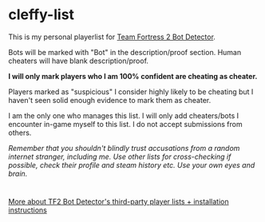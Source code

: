 # cleffy-list
This is my personal playerlist for [Team Fortress 2 Bot Detector](https://github.com/PazerOP/tf2_bot_detector). 

Bots will be marked with "Bot" in the description/proof section. Human cheaters will have blank description/proof.

**I will only mark players who I am 100% confident are cheating as cheater.**

Players marked as "suspicious" I consider highly likely to be cheating but I haven't seen solid enough evidence to mark them as cheater.

I am the only one who manages this list. I will only add cheaters/bots I encounter in-game myself to this list. I do not accept submissions from others.

_Remember that you shouldn't blindly trust accusations from a random internet stranger, including me. Use other lists for cross-checking if possible, check their profile and steam history etc. Use your own eyes and brain._ 

#

[More about TF2 Bot Detector's third-party player lists + installation instructions](https://github.com/PazerOP/tf2_bot_detector/wiki/Customization#third-party-player-lists-and-rules)
